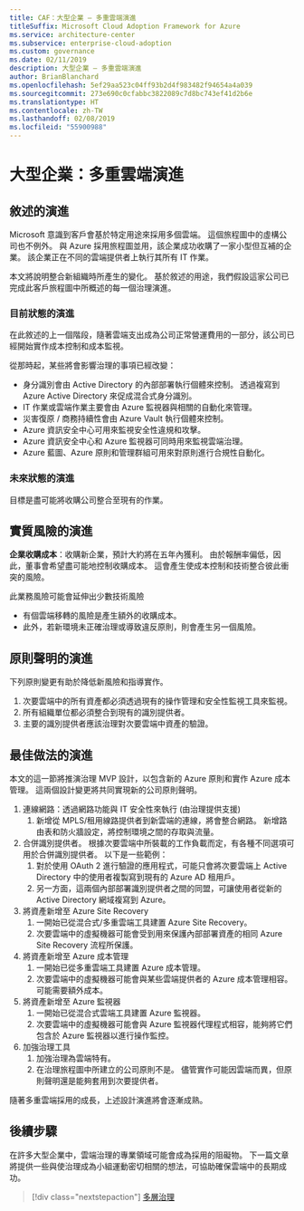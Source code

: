 ```yaml
---
title: CAF：大型企業 – 多重雲端演進
titleSuffix: Microsoft Cloud Adoption Framework for Azure
ms.service: architecture-center
ms.subservice: enterprise-cloud-adoption
ms.custom: governance
ms.date: 02/11/2019
description: 大型企業 – 多重雲端演進
author: BrianBlanchard
ms.openlocfilehash: 5ef29aa523c04ff93b2d4f983482f94654a4a039
ms.sourcegitcommit: 273e690c0cfabbc3822089c7d8bc743ef41d2b6e
ms.translationtype: HT
ms.contentlocale: zh-TW
ms.lasthandoff: 02/08/2019
ms.locfileid: "55900988"
---
```

# <a name="large-enterprise-multi-cloud-evolution"></a>大型企業：多重雲端演進

## <a name="evolution-of-the-narrative"></a>敘述的演進

Microsoft 意識到客戶會基於特定用途來採用多個雲端。 這個旅程圖中的虛構公司也不例外。 與 Azure 採用旅程圖並用，該企業成功收購了一家小型但互補的企業。 該企業正在不同的雲端提供者上執行其所有 IT 作業。

本文將說明整合新組織時所產生的變化。 基於敘述的用途，我們假設這家公司已完成此客戶旅程圖中所概述的每一個治理演進。

### <a name="evolution-of-the-current-state"></a>目前狀態的演進

在此敘述的上一個階段，隨著雲端支出成為公司正常營運費用的一部分，該公司已經開始實作成本控制和成本監視。

從那時起，某些將會影響治理的事項已經改變：

- 身分識別會由 Active Directory 的內部部署執行個體來控制。 透過複寫到 Azure Active Directory 來促成混合式身分識別。
- IT 作業或雲端作業主要會由 Azure 監視器與相關的自動化來管理。
- 災害復原 / 商務持續性會由 Azure Vault 執行個體來控制。
- Azure 資訊安全中心可用來監視安全性違規和攻擊。
- Azure 資訊安全中心和 Azure 監視器可同時用來監視雲端治理。
- Azure 藍圖、Azure 原則和管理群組可用來對原則進行合規性自動化。

### <a name="evolution-of-the-future-state"></a>未來狀態的演進

目標是盡可能將收購公司整合至現有的作業。

## <a name="evolution-of-tangible-risks"></a>實質風險的演進

**企業收購成本**：收購新企業，預計大約將在五年內獲利。 由於報酬率偏低，因此，董事會希望盡可能地控制收購成本。 這會產生使成本控制和技術整合彼此衝突的風險。

此業務風險可能會延伸出少數技術風險

- 有個雲端移轉的風險是產生額外的收購成本。
- 此外，若新環境未正確治理或導致違反原則，則會產生另一個風險。

## <a name="evolution-of-the-policy-statements"></a>原則聲明的演進

下列原則變更有助於降低新風險和指導實作。

1. 次要雲端中的所有資產都必須透過現有的操作管理和安全性監視工具來監視。
2. 所有組織單位都必須整合到現有的識別提供者。
3. 主要的識別提供者應該治理對次要雲端中資產的驗證。

## <a name="evolution-of-the-best-practices"></a>最佳做法的演進

本文的這一節將推演治理 MVP 設計，以包含新的 Azure 原則和實作 Azure 成本管理。 這兩個設計變更將共同實現新的公司原則聲明。

1. 連線網路：透過網路功能與 IT 安全性來執行 (由治理提供支援)
    1. 新增從 MPLS/租用線路提供者到新雲端的連線，將會整合網路。 新增路由表和防火牆設定，將控制環境之間的存取與流量。
2. 合併識別提供者。 根據次要雲端中所裝載的工作負載而定，有各種不同選項可用於合併識別提供者。 以下是一些範例：
    1. 對於使用 OAuth 2 進行驗證的應用程式，可能只會將次要雲端上 Active Directory 中的使用者複製寫到現有的 Azure AD 租用戶。
    2. 另一方面，這兩個內部部署識別提供者之間的同盟，可讓使用者從新的 Active Directory 網域複寫到 Azure。
3. 將資產新增至 Azure Site Recovery
    1. 一開始已從混合式/多重雲端工具建置 Azure Site Recovery。
    2. 次要雲端中的虛擬機器可能會受到用來保護內部部署資產的相同 Azure Site Recovery 流程所保護。
4. 將資產新增至 Azure 成本管理
    1. 一開始已從多重雲端工具建置 Azure 成本管理。
    2. 次要雲端中的虛擬機器可能會與某些雲端提供者的 Azure 成本管理相容。 可能需要額外成本。
5. 將資產新增至 Azure 監視器
    1. 一開始已從混合式雲端工具建置 Azure 監視器。
    2. 次要雲端中的虛擬機器可能會與 Azure 監視器代理程式相容，能夠將它們包含於 Azure 監視器以進行操作監控。
6. 加強治理工具
    1. 加強治理為雲端特有。
    2. 在治理旅程圖中所建立的公司原則不是。 儘管實作可能因雲端而異，但原則聲明還是能夠套用到次要提供者。

隨著多重雲端採用的成長，上述設計演進將會逐漸成熟。

## <a name="next-steps"></a>後續步驟

在許多大型企業中，雲端治理的專業領域可能會成為採用的阻礙物。 下一篇文章將提供一些與使治理成為小組運動密切相關的想法，可協助確保雲端中的長期成功。

> [!div class="nextstepaction"]
> [多層治理](./multiple-layers-of-governance.md)
